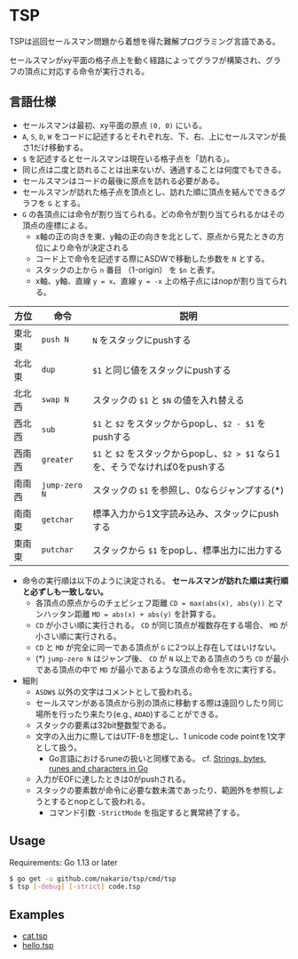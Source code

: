 # TSP

TSPは巡回セールスマン問題から着想を得た難解プログラミング言語である。

セールスマンがxy平面の格子点上を動く経路によってグラフが構築され、グラフの頂点に対応する命令が実行される。

## 言語仕様

- セールスマンは最初、xy平面の原点 `(0, 0)` にいる。
- `A`, `S`, `D`, `W` をコードに記述するとそれぞれ左、下、右、上にセールスマンが長さ1だけ移動する。
- `$` を記述するとセールスマンは現在いる格子点を「訪れる」。
- 同じ点は二度と訪れることは出来ないが、通過することは何度でもできる。
- セールスマンはコードの最後に原点を訪れる必要がある。
- セールスマンが訪れた格子点を頂点とし、訪れた順に頂点を結んでできるグラフを `G` とする。
- `G` の各頂点には命令が割り当てられる。どの命令が割り当てられるかはその頂点の座標による。
  - x軸の正の向きを東、y軸の正の向きを北として、原点から見たときの方位により命令が決定される
  - コード上で命令を記述する際にASDWで移動した歩数を `N` とする。
  - スタックの上から `n` 番目 （1-origin） を `$n` と表す。
  - x軸、y軸、直線 `y = x`、直線 `y = -x` 上の格子点にはnopが割り当てられる。

|方位|命令|説明|
|---|---|---|
|東北東|`push N`|`N` をスタックにpushする|
|北北東|`dup`|`$1` と同じ値をスタックにpushする|
|北北西|`swap N`|スタックの `$1` と `$N` の値を入れ替える|
|西北西|`sub`|`$1` と `$2` をスタックからpopし、`$2 - $1` をpushする|
|西南西|`greater`|`$1` と `$2` をスタックからpopし、`$2 > $1` なら1を、そうでなければ0をpushする|
|南南西|`jump-zero N`|スタックの `$1` を参照し、0ならジャンプする(*)|
|南南東|`getchar`|標準入力から1文字読み込み、スタックにpushする|
|東南東|`putchar`|スタックから `$1` をpopし、標準出力に出力する|

- 命令の実行順は以下のように決定される。 **セールスマンが訪れた順は実行順と必ずしも一致しない。**
  - 各頂点の原点からのチェビシェフ距離 `CD = max(abs(x), abs(y))` とマンハッタン距離 `MD = abs(x) + abs(y)` を計算する。
  - `CD` が小さい順に実行される。 `CD` が同じ頂点が複数存在する場合、 `MD` が小さい順に実行される。
  - `CD` と `MD` が完全に同一である頂点が `G` に2つ以上存在してはいけない。
  - (*) `jump-zero N` はジャンプ後、 `CD` が `N` 以上である頂点のうち `CD` が最小である頂点の中で `MD` が最小であるような頂点の命令を次に実行する。
- 細則
  - `ASDW$` 以外の文字はコメントとして扱われる。
  - セールスマンがある頂点から別の頂点に移動する際は遠回りしたり同じ場所を行ったり来たり(e.g., `ADAD`)することができる。
  - スタックの要素は32bit整数型である。
  - 文字の入出力に際してはUTF-8を想定し、1 unicode code pointを1文字として扱う。
    - Go言語におけるruneの扱いと同様である。 cf. [Strings, bytes, runes and characters in Go](https://blog.golang.org/strings)
  - 入力がEOFに達したときは0がpushされる。
  - スタックの要素数が命令に必要な数未満であったり、範囲外を参照しようとするとnopとして扱われる。
    - コマンド引数 `-StrictMode` を指定すると異常終了する。

## Usage

Requirements: Go 1.13 or later

```bash
$ go get -u github.com/nakario/tsp/cmd/tsp
$ tsp [-debug] [-strict] code.tsp
```

## Examples

- [cat.tsp](examples/cat.tsp)
- [hello.tsp](examples/hello.tsp)
